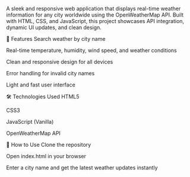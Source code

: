 A sleek and responsive web application that displays real-time weather information for any city worldwide using the OpenWeatherMap API. Built with HTML, CSS, and JavaScript, this project showcases API integration, dynamic UI updates, and clean design.

🔧 Features
Search weather by city name

Real-time temperature, humidity, wind speed, and weather conditions

Clean and responsive design for all devices

Error handling for invalid city names

Light and fast user interface

🛠️ Technologies Used
HTML5

CSS3

JavaScript (Vanilla)

OpenWeatherMap API

📌 How to Use
Clone the repository

Open index.html in your browser

Enter a city name and get the latest weather updates instantly
